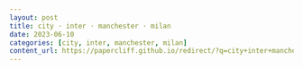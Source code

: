 ```yaml
---
layout: post
title: city · inter · manchester · milan
date: 2023-06-10
categories: [city, inter, manchester, milan]
content_url: https://papercliff.github.io/redirect/?q=city+inter+manchester+milan&tbs=cdr:1,cd_min:6/9/2023,cd_max:6/11/2023
---
```

